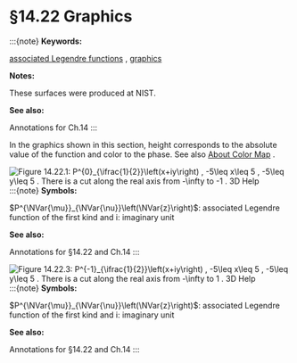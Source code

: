 # §14.22 Graphics

:::{note}
**Keywords:**

[associated Legendre functions](http://dlmf.nist.gov/search/search?q=associated%20Legendre%20functions) , [graphics](http://dlmf.nist.gov/search/search?q=graphics)

**Notes:**

These surfaces were produced at NIST.

**See also:**

Annotations for Ch.14
:::

In the graphics shown in this section, height corresponds to the absolute value of the function and color to the phase. See also [About Color Map](./help/vrml/aboutcolor.md "In Viewing DLMF Interactive 3D Graphics ‣ Need Help?") .

<a id="fig1"></a>

![Figure 14.22.1: $P^{0}_{\ifrac{1}{2}}\left(x+iy\right)$ , $-5\leq x\leq 5$ , $-5\leq y\leq 5$ . There is a cut along the real axis from $-\infty$ to $-1$ . 3D Help](../html/14/22/F1.png)
:::{note}
**Symbols:**

$P^{\NVar{\mu}}_{\NVar{\nu}}\left(\NVar{z}\right)$: associated Legendre function of the first kind and $\mathrm{i}$: imaginary unit

**See also:**

Annotations for §14.22 and Ch.14
:::

<a id="fig2"></a>

![Figure 14.22.3: $P^{-1}_{\ifrac{1}{2}}\left(x+iy\right)$ , $-5\leq x\leq 5$ , $-5\leq y\leq 5$ . There is a cut along the real axis from $-\infty$ to $1$ . 3D Help](../html/14/22/F3.png)
:::{note}
**Symbols:**

$P^{\NVar{\mu}}_{\NVar{\nu}}\left(\NVar{z}\right)$: associated Legendre function of the first kind and $\mathrm{i}$: imaginary unit

**See also:**

Annotations for §14.22 and Ch.14
:::
